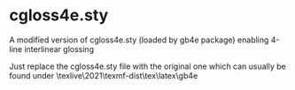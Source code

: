 # cgloss4e.sty
A modified version of cgloss4e.sty (loaded by gb4e package) enabling 4-line interlinear glossing

Just replace the cgloss4e.sty file with the original one which can usually be found under \texlive\2021\texmf-dist\tex\latex\gb4e
